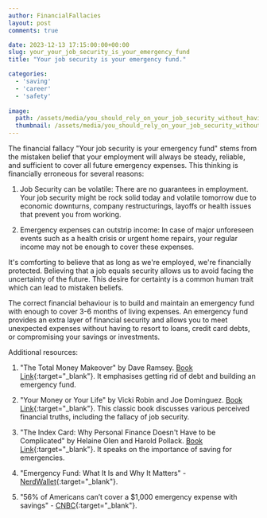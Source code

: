 ```yaml
---
author: FinancialFallacies
layout: post
comments: true

date: 2023-12-13 17:15:00:00+00:00  
slug: your_your_job_security_is_your_emergency_fund
title: "Your job security is your emergency fund."

categories:
  - 'saving'
  - 'career'
  - 'safety'
  
image:
  path: /assets/media/you_should_rely_on_your_job_security_without_having_an_emergency_fund.jpg
  thumbnail: /assets/media/you_should_rely_on_your_job_security_without_having_an_emergency_fund.jpg
---
```


The financial fallacy "Your job security is your emergency fund" stems from the mistaken belief that your employment will always be steady, reliable, and sufficient to cover all future emergency expenses. This thinking is financially erroneous for several reasons:

1. Job Security can be volatile: There are no guarantees in employment. Your job security might be rock solid today and volatile tomorrow due to economic downturns, company restructurings, layoffs or health issues that prevent you from working.

2. Emergency expenses can outstrip income: In case of major unforeseen events such as a health crisis or urgent home repairs, your regular income may not be enough to cover these expenses.

It's comforting to believe that as long as we're employed, we're financially protected. Believing that a job equals security allows us to avoid facing the uncertainty of the future. This desire for certainty is a common human trait which can lead to mistaken beliefs.

The correct financial behaviour is to build and maintain an emergency fund with enough to cover 3-6 months of living expenses. An emergency fund provides an extra layer of financial security and allows you to meet unexpected expenses without having to resort to loans, credit card debts, or compromising your savings or investments.

Additional resources:

1. "The Total Money Makeover" by Dave Ramsey. [Book Link](https://www.amazon.com/Total-Money-Makeover-Classic-Financial/dp/1595555277/ref=nosim?tag=financialfall-20){:target="_blank"}. It emphasises getting rid of debt and building an emergency fund.
   
2. "Your Money or Your Life" by Vicki Robin and Joe Dominguez. [Book Link](https://www.amazon.com/Your-Money-Life-Transforming-Relationship/dp/0143115766/ref=nosim?tag=financialfall-20){:target="_blank"}. This classic book discusses various perceived financial truths, including the fallacy of job security.
   
3. "The Index Card: Why Personal Finance Doesn't Have to be Complicated" by Helaine Olen and Harold Pollack. [Book Link](https://www.amazon.com/Index-Card-Personal-Finance-Complicated/dp/1591847680/ref=nosim?tag=financialfall-20){:target="_blank"}. It speaks on the importance of saving for emergencies.
   
4. "Emergency Fund: What It Is and Why It Matters" - [NerdWallet](https://www.nerdwallet.com/article/banking/emergency-fund-why-it-matters){:target="_blank"}.
   
5. "56% of Americans can’t cover a $1,000 emergency expense with savings" - [CNBC](https://www.cnbc.com/2022/01/19/56percent-of-americans-cant-cover-a-1000-emergency-expense-with-savings.html){:target="_blank"}.
   